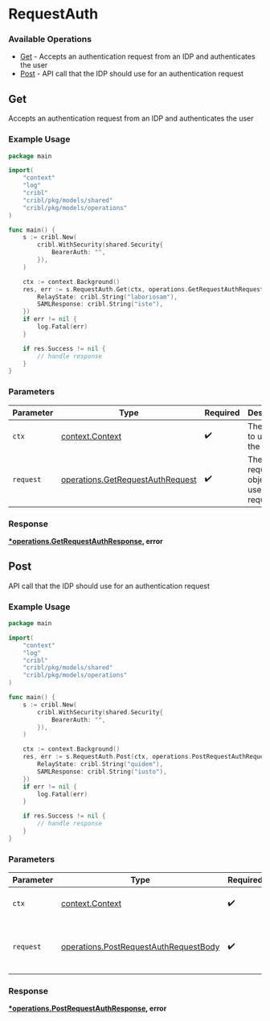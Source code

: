 # RequestAuth

### Available Operations

* [Get](#get) - Accepts an authentication request from an IDP and authenticates the user
* [Post](#post) - API call that the IDP should use for an authentication request

## Get

Accepts an authentication request from an IDP and authenticates the user

### Example Usage

```go
package main

import(
	"context"
	"log"
	"cribl"
	"cribl/pkg/models/shared"
	"cribl/pkg/models/operations"
)

func main() {
    s := cribl.New(
        cribl.WithSecurity(shared.Security{
            BearerAuth: "",
        }),
    )

    ctx := context.Background()
    res, err := s.RequestAuth.Get(ctx, operations.GetRequestAuthRequest{
        RelayState: cribl.String("laboriosam"),
        SAMLResponse: cribl.String("iste"),
    })
    if err != nil {
        log.Fatal(err)
    }

    if res.Success != nil {
        // handle response
    }
}
```

### Parameters

| Parameter                                                                            | Type                                                                                 | Required                                                                             | Description                                                                          |
| ------------------------------------------------------------------------------------ | ------------------------------------------------------------------------------------ | ------------------------------------------------------------------------------------ | ------------------------------------------------------------------------------------ |
| `ctx`                                                                                | [context.Context](https://pkg.go.dev/context#Context)                                | :heavy_check_mark:                                                                   | The context to use for the request.                                                  |
| `request`                                                                            | [operations.GetRequestAuthRequest](../../models/operations/getrequestauthrequest.md) | :heavy_check_mark:                                                                   | The request object to use for the request.                                           |


### Response

**[*operations.GetRequestAuthResponse](../../models/operations/getrequestauthresponse.md), error**


## Post

API call that the IDP should use for an authentication request

### Example Usage

```go
package main

import(
	"context"
	"log"
	"cribl"
	"cribl/pkg/models/shared"
	"cribl/pkg/models/operations"
)

func main() {
    s := cribl.New(
        cribl.WithSecurity(shared.Security{
            BearerAuth: "",
        }),
    )

    ctx := context.Background()
    res, err := s.RequestAuth.Post(ctx, operations.PostRequestAuthRequestBody{
        RelayState: cribl.String("quidem"),
        SAMLResponse: cribl.String("iusto"),
    })
    if err != nil {
        log.Fatal(err)
    }

    if res.Success != nil {
        // handle response
    }
}
```

### Parameters

| Parameter                                                                                      | Type                                                                                           | Required                                                                                       | Description                                                                                    |
| ---------------------------------------------------------------------------------------------- | ---------------------------------------------------------------------------------------------- | ---------------------------------------------------------------------------------------------- | ---------------------------------------------------------------------------------------------- |
| `ctx`                                                                                          | [context.Context](https://pkg.go.dev/context#Context)                                          | :heavy_check_mark:                                                                             | The context to use for the request.                                                            |
| `request`                                                                                      | [operations.PostRequestAuthRequestBody](../../models/operations/postrequestauthrequestbody.md) | :heavy_check_mark:                                                                             | The request object to use for the request.                                                     |


### Response

**[*operations.PostRequestAuthResponse](../../models/operations/postrequestauthresponse.md), error**

